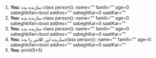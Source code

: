 1. **You**: سازنده بده class person():
    name=""
    famili=""
    age=0
    sabeghkifari=bool
    addres=""
    sabeghKar=0
    saatKar=""
2. **You**: سازنده بده class person():
    name=""
    famili=""
    age=0
    sabeghkifari=bool
    addres=""
    sabeghKar=0
    saatKar=""
3. **You**: سازنده بده class person():
    name=""
    famili=""
    age=0
    sabeghkifari=bool
    addres=""
    sabeghKar=0
    saatKar=""
4. **You**: سازنده این کلاس را بدهclass person():
    name=""
    famili=""
    age=0
    sabeghkifari=bool
    addres=""
    sabeghKar=0
    saatKar=""
5. **You**: print(5*5)
